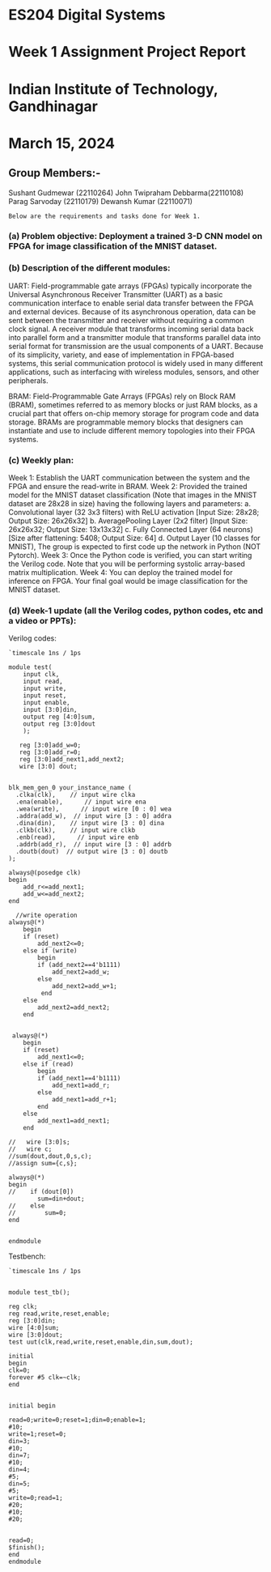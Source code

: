 # ES204 Digital Systems
# Week 1 Assignment Project Report
# Indian Institute of Technology, Gandhinagar
# March 15, 2024

## Group Members:-
Sushant Gudmewar (22110264)
John Twipraham Debbarma(22110108)
Parag Sarvoday (22110179)
Dewansh Kumar (22110071)


	Below are the requirements and tasks done for Week 1.
	
### (a) Problem objective: Deployment a trained 3-D CNN model on FPGA for image classification of the MNIST dataset.


### (b) Description of the different modules: 
UART: Field-programmable gate arrays (FPGAs) typically incorporate the Universal Asynchronous Receiver Transmitter (UART) as a basic communication interface to enable serial data transfer between the FPGA and external devices. Because of its asynchronous operation, data can be sent between the transmitter and receiver without requiring a common clock signal. A receiver module that transforms incoming serial data back into parallel form and a transmitter module that transforms parallel data into serial format for transmission are the usual components of a UART. Because of its simplicity, variety, and ease of implementation in FPGA-based systems, this serial communication protocol is widely used in many different applications, such as interfacing with wireless modules, sensors, and other peripherals.

BRAM: Field-Programmable Gate Arrays (FPGAs) rely on Block RAM (BRAM), sometimes referred to as memory blocks or just RAM blocks, as a crucial part that offers on-chip memory storage for program code and data storage. BRAMs are programmable memory blocks that designers can instantiate and use to include different memory topologies into their FPGA systems.


### (c) Weekly plan: 
Week 1: Establish the UART communication between the system and the FPGA and ensure the read-write in BRAM. 
Week 2: Provided the trained model for the MNIST dataset classification (Note that images in the MNIST dataset are 28x28 in size) having the following layers and parameters: 
a. Convolutional layer (32 3x3 filters) with ReLU activation [Input Size: 28x28; Output Size: 26x26x32] 
b. AveragePooling Layer (2x2 filter) [Input Size: 26x26x32; Output Size: 13x13x32] c. Fully Connected Layer (64 neurons) [Size after flattening: 5408; Output Size: 64] d. Output Layer (10 classes for MNIST),
The group is expected to first code up the network in Python (NOT Pytorch).
Week 3: Once the Python code is verified, you can start writing the Verilog code. Note that you will be performing systolic array-based matrix multiplication. 
Week 4: You can deploy the trained model for inference on FPGA. Your final goal would be image classification for the MNIST dataset.


### (d) Week-1 update (all the Verilog codes, python codes, etc and a video or PPTs): 
Verilog codes: 

	`timescale 1ns / 1ps
	
	module test(
	    input clk,
	    input read,
	    input write,
	    input reset,
	    input enable,
	    input [3:0]din,
	    output reg [4:0]sum,
	    output reg [3:0]dout
	    );
	    
	   reg [3:0]add_w=0;
	   reg [3:0]add_r=0;
	   reg [3:0]add_next1,add_next2;
	   wire [3:0] dout;
	   
	   
	blk_mem_gen_0 your_instance_name (
	  .clka(clk),    // input wire clka
	  .ena(enable),      // input wire ena
	  .wea(write),      // input wire [0 : 0] wea
	  .addra(add_w),  // input wire [3 : 0] addra
	  .dina(din),    // input wire [3 : 0] dina
	  .clkb(clk),    // input wire clkb
	  .enb(read),      // input wire enb
	  .addrb(add_r),  // input wire [3 : 0] addrb
	  .doutb(dout)  // output wire [3 : 0] doutb
	);
	
	always@(posedge clk)
	begin
	    add_r<=add_next1;
	    add_w<=add_next2;
	end
	  
	  //write operation
	always@(*)
	    begin
	    if (reset)
	        add_next2<=0;
	    else if (write)
	        begin
	        if (add_next2==4'b1111)
	            add_next2=add_w;
	        else
	            add_next2=add_w+1;
	         end
	    else
	        add_next2=add_next2;
	    end
	 
	 
	 always@(*)
	    begin
	    if (reset)
	        add_next1<=0;
	    else if (read)
	        begin
	        if (add_next1==4'b1111)
	            add_next1=add_r;
	        else
	            add_next1=add_r+1;
	        end
	    else
	        add_next1=add_next1;
	    end
	   
	//   wire [3:0]s;
	//   wire c;
	//sum(dout,dout,0,s,c);  
	//assign sum={c,s};
	
	always@(*)
	begin
	//    if (dout[0])
	        sum=din+dout;
	//    else
	//        sum=0;
	end
	
	
	endmodule


Testbench: 

	`timescale 1ns / 1ps
	
	
	module test_tb();
	
	reg clk;
	reg read,write,reset,enable;
	reg [3:0]din;
	wire [4:0]sum;
	wire [3:0]dout;
	test uut(clk,read,write,reset,enable,din,sum,dout);
	
	initial
	begin
	clk=0;
	forever #5 clk=~clk;
	end
	
	
	initial begin
	
	read=0;write=0;reset=1;din=0;enable=1;
	#10;
	write=1;reset=0;
	din=3;
	#10;
	din=7;
	#10;
	din=4;
	#5;
	din=5;
	#5;
	write=0;read=1;
	#20;
	#10;
	#20;
	
	
	read=0;
	$finish();
	end
	endmodule



